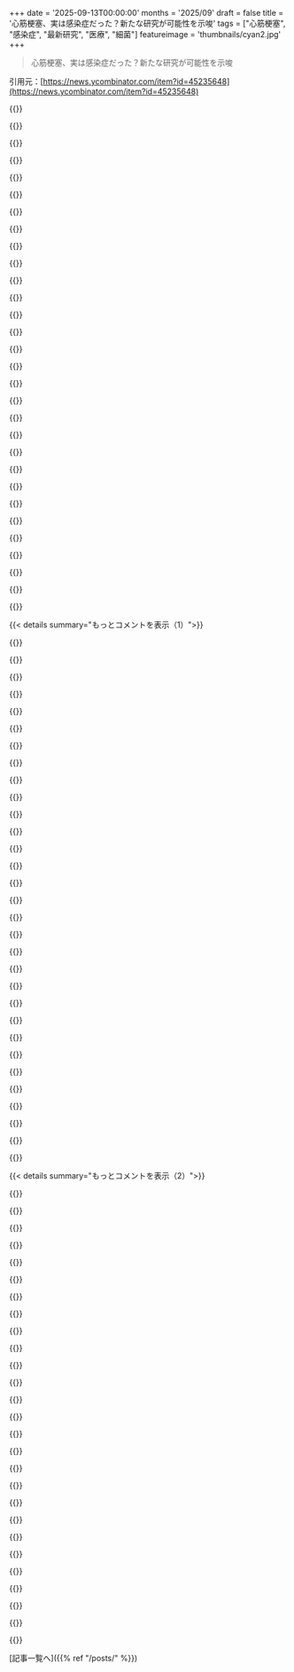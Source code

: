 +++
date = '2025-09-13T00:00:00'
months = '2025/09'
draft = false
title = '心筋梗塞、実は感染症だった？新たな研究が可能性を示唆'
tags = ["心筋梗塞", "感染症", "最新研究", "医療", "細菌"]
featureimage = 'thumbnails/cyan2.jpg'
+++

> 心筋梗塞、実は感染症だった？新たな研究が可能性を示唆

引用元：[https://news.ycombinator.com/item?id=45235648](https://news.ycombinator.com/item?id=45235648)




{{<matomeQuote body="論文はこれだよ！https://www.ahajournals.org/doi/10.1161/JAHA.125.041521" userName="DaveZale" createdAt="2025/09/13 21:55:42" color="#38d3d3">}}




{{<matomeQuote body="記事は研究の結論と大きく違うぞ。この研究は、動脈プラーク内の細菌DNA“シグネチャ”に軽微な相関性を示しただけで、200人の心疾患で亡くなったか手術した人から組織を取ったんだ（約40%に相関する細菌が見つかった）。健康な一般集団でのこの細菌の広がりについては、強い基準がないし、さらなる研究が必要な、ちょっと興味深いアイデアに過ぎないね。" userName="duffpkg" createdAt="2025/09/14 03:28:19" color="#785bff">}}




{{<matomeQuote body="面白いね。じゃあ、“心筋梗塞は砂糖の摂取が原因かも”って記事も作れるね。心臓病で亡くなった200人の最近の食事を分析して、95%が最近たくさん砂糖を食べてたって言えば、それっぽく聞こえるでしょ？" userName="lithocarpus" createdAt="2025/09/14 04:17:20" color="#ff5733">}}




{{<matomeQuote body="この研究の主な貢献は、特定の細菌を特定して心臓発作のメカニズム解明に役立てたこと（研究者が開発した抗体も重要）。だから、研究者は心臓病で亡くなった人だけを解剖したんだ。リスクファクターと心臓病死のオッズ比を評価する大規模な人口調査は価値があると思うけど、それは全く別の研究になるね。" userName="brandonb" createdAt="2025/09/14 14:47:38" color="#ff5733">}}




{{<matomeQuote body="“心筋梗塞は砂糖の摂取が原因かも”っていう記事の議論についてだけど…同じ欠陥のある論理で、心筋梗塞になる傾向が特定の細菌感染を引き起こすって主張もできるよね。" userName="motorest" createdAt="2025/09/14 11:20:31" color="">}}




{{<matomeQuote body="心臓発作が多くの問題で引き起こされるって、当たり前じゃない？もちろん細菌も原因になり得るし、遺伝とかチーズバーガーの食べ過ぎとかもね。心臓がうまく血液を送り出せなくなるのは、単一の原因じゃないんだから。" userName="monero-xmr" createdAt="2025/09/14 04:35:11" color="">}}




{{<matomeQuote body="まさに、複雑なんだよ。“心臓病の人から細菌が見つかったから、細菌を殺してみよう”なんて、かなり間違った論理だね。別のコメントも言ってたけど、多くの火事現場に消防車がいたからって、消防車を壊したら助けになるかっていうのと同じだよ。" userName="lithocarpus" createdAt="2025/09/14 16:34:44" color="#785bff">}}




{{<matomeQuote body="“心臓発作は多くの原因で引き起こされるのは明らかじゃない？”ってコメントについてだけど、君は論点を見失ってるだけでなく、相関と因果関係を混同する間違いを重ねていると思うよ。ドライブスルーの店を見て、車を持っているからバーガーが食べたくなるなんて結論は出さないでしょ。" userName="motorest" createdAt="2025/09/14 05:30:19" color="#38d3d3">}}




{{<matomeQuote body="俺の読み違いかもしれないけど、それは記事の研究とは別物だと思うんだ。砂糖は心臓発作の非常に間接的な原因だし、ほとんどの心臓発作が長年の食生活と運動習慣の積み重ねなのはみんな知ってる。それは研究する価値はあるけど、行動に繋がる結論が“健康に食べ、運動しろ”以外にほとんど出ないから、価値は低いかな。記事の研究は直接的な原因について話してるんだ。動脈プラークに細菌がいて、ウイルス感染が細菌の増殖を促し、それがプラーク剥離と心臓発作を引き起こす。もしこれが確固たる因果関係だと分かれば、直接的な予防策や患者管理の変化に繋がり、多くの命を救える可能性があるからね。返信したコメントは、研究のデータが記事や見出しほど強くないと言ってたけど、これは“取るに足らないもの”というより“多くのフォローアップが必要な、小さくて興味深い結果”として読めるね。" userName="BigJono" createdAt="2025/09/14 05:43:33" color="#ff5c5c">}}




{{<matomeQuote body="言いたいことはわかるけど、このアプローチ自体が良くないと思うな。<br>実際、多くの研究が示唆してるように、酸化しやすい脂質（つまり精製油）と精製された砂糖を摂取することによる炎症やダメージが、動脈損傷や心臓病の大きな原因なんじゃない？<br>もし細菌が原因として関わるとしても、それは食事や運動不足による以前のダメージの結果ってこともあり得るよ。<br>論文の、心臓病患者に抗生物質を投与して治療するって発想はすごく問題があると思うな。不健康な食生活と運動不足で体を壊して、その影響が出始めたら抗生物質を飲んで、さらに腸内環境も壊すとかありえないでしょ。" userName="lithocarpus" createdAt="2025/09/14 06:35:19" color="#785bff">}}




{{<matomeQuote body="根本原因を改善するっていうコメントの前提には同意するよ。でも「健康的な食事と運動」って、すでに依存症で太ってる人たちには選択肢にならないかもしれないでしょ。<br>少なくとも、抗生物質を飲むことは、細菌の増殖を防いで命をすぐに救うための、最初の実行可能な治療法になり得るんじゃないかな。" userName="navigate8310" createdAt="2025/09/14 07:13:05" color="">}}




{{<matomeQuote body="私は断固として反対するね。抗生物質は個人の健康に不可欠な腸内細菌をめちゃくちゃにするから、個人レベルでとても危険だよ。<br>さらに、心臓病の合併症予防のためにみんなに抗生物質を投与するとか、ほとんどのアメリカ人が心臓病予備軍（例えば高血圧）であることを考えると、これは薬剤耐性菌を生み出すし、その他の社会問題の温床になるよ。" userName="lithocarpus" createdAt="2025/09/14 15:58:15" color="#ff33a1">}}




{{<matomeQuote body="もしその計画を大規模に実行したら、薬剤耐性菌が急速に発生して、今なら軽微な感染症と考えられているもので、もっと若い人が死に始めると思うね。" userName="bluGill" createdAt="2025/09/14 10:58:31" color="#45d325">}}




{{<matomeQuote body="植物油が炎症を引き起こすことを示すような、ヒトを対象としたランダム化比較試験（RCT）ってある？少なくとも俺が見たものは逆を示してるんだけど。<br>https://youtu.be/-xTaAHSFHUU" userName="rdedev" createdAt="2025/09/14 12:57:01" color="#785bff">}}




{{<matomeQuote body="いや、そういうヒトRCTはまだ行われてないよ。<br>精製されたリノール酸が加熱されると、酸化ストレスや炎症の原因となるフリーラジカルを多く生成するメカニズムはよく理解されてるんだけどね。<br>大規模なRCTがあれば素晴らしいとは思うけど、誰も資金を出さないだろうし、もし行われるとしても、資金提供者のバイアスに合わせてデザインされないかぎり驚きだね。" userName="lithocarpus" createdAt="2025/09/14 16:19:50" color="#45d325">}}




{{<matomeQuote body="「軽微な相関」って？P値が小さいってことは強い相関を示してるってことじゃないの？<br>引用するけど、「検出された細菌のうち、口腔レンサ球菌群のDNAが最も多く、冠動脈プラークの42.1%と動脈内膜剥離術の42.9%で発見された。レンサ球菌の免疫陽性は、両シリーズで重度のアテローム性動脈硬化（P＜0.0001）と、冠状動脈性心臓病による死亡（P=0.021）または心筋梗塞（P=0.042）と相関していた。」って書いてあるじゃん。" userName="rawgabbit" createdAt="2025/09/14 05:16:32" color="#785bff">}}




{{<matomeQuote body="これ、すごくよくある誤解なんだけど、小さいP値は必ずしも強い相関を意味するわけじゃないんだ。相関がゼロじゃないっていう信頼度が高いってことだよ。" userName="teraflop" createdAt="2025/09/14 05:45:48" color="#45d325">}}




{{<matomeQuote body="うん、それはわかるよ。俺は「軽微な」相関だっていう元の主張に疑問を投げかけてたんだ。P値は相関を示してるってことだよね。しかも統計的に有意な。" userName="rawgabbit" createdAt="2025/09/14 14:30:05" color="#785bff">}}




{{<matomeQuote body="返信遅れたけど、結局「統計的に有意」っていうのは必ずしも「大きい」って意味じゃないんだ。有意性っていうのは、測定してる対象だけじゃなくて、実験デザインにも大きく左右されるからね。<br>例えば、仮に左利きだと車の鍵を落とす可能性が0.001%だけ高くなるって相関があったとするでしょ？少数の人を1ヶ月調査するような実験じゃ、この相関はまったく検出できないかもしれない。<br>でも、アメリカ中の人を24時間体制で慎重にモニターするような実験をしたら、極めて小さいP値でそれを確実に検出できるだろうね。それでも、「極めて軽微な相関」って表現するのは適切だよ。" userName="teraflop" createdAt="2025/09/16 21:19:07" color="#38d3d3">}}




{{<matomeQuote body="P値は「帰無仮説が正しかった場合、実際に観察された結果が得られる確率」ってことだよ。相関の強さじゃないし、帰無仮説の逆が間違ってる確率でもないんだ。" userName="raincole" createdAt="2025/09/14 06:21:44" color="#ff5733">}}




{{<matomeQuote body="文字通りの意味ではそうだけど、もっと実践的に解釈すると、P値は「観測された結果が、提案された仮説によるものではなく、単なる偶然によるものだった確率」ってことになるよ。" userName="cluckindan" createdAt="2025/09/14 07:07:44" color="#785bff">}}




{{<matomeQuote body="それに、数えきれないほどの他の仮定（多くは明示されてないけど）が成り立つ場合に限って、P値の解釈が有効なんだよ。" userName="drgo" createdAt="2025/09/14 08:56:42" color="">}}




{{<matomeQuote body="そうだね。論文（TFA）によると、次に解決すべき問題は「急性期に短期間のantibiotics治療がmyocardial infarctionの転帰に影響するか？」「bacterial biofilmに対する新しい診断画像法や予防法を開発できるか？」ってことみたいだよ。" userName="DaveZale" createdAt="2025/09/14 03:31:24" color="#785bff">}}




{{<matomeQuote body="まず、一般集団でこのbacteriaの有病率がどれくらいなのか、って問いから始めるべきだと思うんだ。記事は読んでないけど、親コメントからすると、このベースラインがまだ確立されてないみたいだね。ベースラインを確立せずにantibioticsをテストし始めるのは、すごく間違ってる気がするよ。" userName="lithocarpus" createdAt="2025/09/14 04:18:48" color="#ff33a1">}}




{{<matomeQuote body="論文（TFA）では、vaccinationっていう別の可能性も示唆されてたよ。記事の要点はメカニズムを正確に解明することで、その先には介入や予防策の多くの可能性が存在するんだ。" userName="DaveZale" createdAt="2025/09/14 16:05:16" color="#ff5733">}}




{{<matomeQuote body="これって「こういう風にも起こりうるよ」って話なのか、それとも「実は私たちが今まで考えてたのとは違って、これはこれでしか起こらない」って話なのか、どっちだと思う？" userName="tbrownaw" createdAt="2025/09/13 22:33:22" color="#45d325">}}




{{<matomeQuote body="「こんな風にも起こりうる」って話ですらないよ。bacteriaが心臓病を引き起こしてるっていう確固たる証拠はまだないんだ。心臓病患者200人のうち40%がそのbacteriaを持っていたっていうだけで、他の人たちが普通にそのbacteriaを持ってるのかのベースラインがないからね。" userName="lithocarpus" createdAt="2025/09/14 04:20:11" color="#785bff">}}




{{<matomeQuote body="家の火事の90%には、現場の前に巨大な赤いトラックが止まってるんだ。どうすれば研究助成金を申請できるかな？（相関と因果の混同を皮肉った例えだよ）" userName="tengbretson" createdAt="2025/09/14 16:06:10" color="#ff5c5c">}}




{{<matomeQuote body="きっとそうだろうね。医療の世界では「ああ、実はもっと複雑だったんだ」っていうシナリオがめちゃくちゃ多いからさ。" userName="lostlogin" createdAt="2025/09/13 23:21:11" color="#785bff">}}




{{<matomeQuote body="子宮頸がんってほとんどHPVが原因なんだってさ。だから撲滅計画もHPVに焦点当ててるんだね。でも夏にインフルエンザみたいな症状が出ても、実際はインフルエンザじゃないことが多いらしいよ。冬とは違って、他の病気の可能性が高いってこと。" userName="tialaramex" createdAt="2025/09/13 23:22:46" color="#ff5c5c">}}




{{< details summary="もっとコメントを表示（1）">}}

{{<matomeQuote body="消化性潰瘍もさ、ほとんどがHelicobacter pylori感染が原因なんだよね。あと梅毒の末期症状だったGeneral paresis of the insaneっていう精神疾患も、抗生物質でほぼ消滅したんだって！精神疾患の原因って脳だけじゃないって良い例だよね。<br>https://en.wikipedia.org/wiki/Peptic_ulcer_disease<br>https://en.wikipedia.org/wiki/Timeline_of_peptic_ulcer_disea...<br>https://en.wikipedia.org/wiki/General_paresis_of_the_insane" userName="dredmorbius" createdAt="2025/09/14 01:12:20" color="#38d3d3">}}




{{<matomeQuote body="General paresis of the insaneよりもさ、最近（2000年代）見つかったanti-NMDAR encephalitisの方が良い例だと思うんだ。これって統合失調症とすごく似てるんだよね。Barry MarshallとH. pyloriの発見みたいに、今まで知られてなかったメカニズムが解明されるってすごいことだよね。<br>https://www.ncbi.nlm.nih.gov/books/NBK551672/" userName="ejstronge" createdAt="2025/09/14 01:55:10" color="#38d3d3">}}




{{<matomeQuote body="脳のこと忘れちゃいけないね。Toxoplasmaっていうのもあるよ。猫から人間にうつって、何十年も脳に潜んでるんだって。これ、猫好きには嫌な話だけど、かなり一般的なんだよね。" userName="DaveZale" createdAt="2025/09/14 17:20:33" color="">}}




{{<matomeQuote body="HPV以外の方法で子宮頸がんになるって言ってたけど、それってどんな方法なの？体って予測不能なコンピュータープログラムみたいに故障するんじゃなくて、実はちゃんとリンクがあるはず、って思うんだけどな。" userName="ejstronge" createdAt="2025/09/14 01:50:13" color="">}}




{{<matomeQuote body="コンピュータープログラムは予測可能だけど、人間の体は違うんだよね。複雑すぎて全部把握できないから、医療知識は統計で得てるわけ。観察技術が上がれば上がるほど、以前は明確だった「failure modes」もそうじゃなくなってきてるんだよ。" userName="necovek" createdAt="2025/09/14 04:51:33" color="#ff33a1">}}




{{<matomeQuote body="Spontaneous mutationsってのはどうかな？あれは修正できないリスク要因だよ。子宮頸がんの少なくとも5%はHPV陰性なんだから、「vast, vast majority」（圧倒的多数）ってわけじゃないんじゃない？" userName="epcoa" createdAt="2025/09/14 04:51:28" color="#785bff">}}




{{<matomeQuote body="子宮頸がんがRandom mutationsで起こるなんて、実質的にはないよ。そんなケースは検出できないくらい稀か、技術的なエラーの範囲内だね。子宮頸がんがHPVによって引き起こされるっていう説が強力だから、それを否定するには圧倒的な証拠が必要になるんだよ。" userName="ejstronge" createdAt="2025/09/14 13:10:26" color="#ff5733">}}




{{<matomeQuote body="「引用がない」って言うけどさ、オレンジサイトのRandom commenterなんて証拠にならないよ。君が言ってる1999年のJ Pathologyの論文も古すぎるんだよね。HPV independent cervical cancerに関する論文は、ここ30年でちゃんとしたReputable journalにたくさん出てるんだよ。<br>https://www.mdpi.com/2076-0817/14/7/668" userName="epcoa" createdAt="2025/09/14 19:07:51" color="#ff5c5c">}}




{{<matomeQuote body="「引用がない」って言うなら、ちょっとは自分でSelf-educationする義務があるよね。君が出したWebsite linkだって、Test-Specific Technical Issuesを示してるだけで、HPVの有無を確立するもんじゃないし。Gene expression methodsでHPVの有無なんて確立できないんだから。1999年のArticleが間違ってるって説明がない限り、そのResultを捨てるべきじゃないよ。" userName="ejstronge" createdAt="2025/09/16 19:16:17" color="#45d325">}}




{{<matomeQuote body="元の質問に戻るけど、『他の方法』って何？ GCAはなんで当てはまらないわけ？" userName="epcoa" createdAt="2025/09/17 14:50:27" color="">}}




{{<matomeQuote body="5%ってどこで見たの？俺が見てる研究だと0.3%なんだけどね。癌細胞とHPVの関連を調べると、HPVが原因だって言えるんだよ。もしHPVに感染しなかったら、癌にはならなかったはずだ。" userName="tialaramex" createdAt="2025/09/14 11:08:30" color="">}}




{{<matomeQuote body="いやいや、それじゃ『相関と因果は別物』の基本だよ。君が言ってる0.3%の論文（Walboomers et al., 1999）は古いし、コントロールもない。HPV DNAが見つかっただけじゃ因果関係は言えないんだ。もっと最近の論文を見てみてよ。HPV非依存性子宮頸癌の割合はもっと高いはずだよ。見てみて: https://www.mdpi.com/2076-0817/14/7/668 https://journals.lww.com/md-journal/fulltext/2024/10110/rese.... (3%から8%)" userName="epcoa" createdAt="2025/09/14 19:20:22" color="#38d3d3">}}




{{<matomeQuote body="その3-8%の根拠を調べたんだけど、引用元がおかしいよ。1つは他の人を引用してるだけだし、もう1つは3%なんて言ってない。『HPV陰性子宮頸癌は誤診や非HR-HPV、偽陰性が主な原因で、真のHPV陰性は珍しい』って書いてある。偽陰性を真の陰性と数えるのはおかしいだろ。だから、俺が0.3%って言った論文は間違ってないと思うよ。" userName="tialaramex" createdAt="2025/09/14 22:07:02" color="#ff33a1">}}




{{<matomeQuote body="これは感情論じゃない。その0.3%の論文はコントロールがないから因果関係は判断できないよ。君が言った論文も『350例中340例がHC2陽性（97.2%）で、2.8%（約3%）が真のHPV陰性とされた』って書いてるだろ。CGARNの研究でも5%がHPV陰性だったって報告されてるよ。それにGASってHPVとは関係ない子宮頸腺癌があって、日本ではそれが全子宮頸癌の約5%を占めてるんだ。とにかく0.3%よりは桁違いに多いよ。https://pmc.ncbi.nlm.nih.gov/articles/PMC5354998/ https://pmc.ncbi.nlm.nih.gov/articles/PMC11075765/" userName="epcoa" createdAt="2025/09/15 02:09:26" color="#785bff">}}




{{<matomeQuote body="『2.8%が真のHPV陰性』って言ってるけど、それ間違いだよ。その論文をちゃんと読むと、10例中『真の陰性』はたった1例だけなんだ。残りは誤診とか非高リスクHPV、あとはHC2検査で検出できなかった高リスクHPVの偽陰性だよ。HC2陰性とHPV陰性を一緒にするのはおかしいって！偽陰性を真の陰性にするなんてありえないだろ。" userName="tialaramex" createdAt="2025/09/16 09:21:11" color="#ff5733">}}




{{<matomeQuote body="なんでそんな攻撃的なの？君が言った結果は認めるよ。レビュー記事の質が悪いのもそうかもね。HPVの根絶努力には賛成だよ。ただ、GASみたいなHPVとは関係ない腺癌の発生率は、世界の平均より特定の地域でかなり高いみたいだね。" userName="epcoa" createdAt="2025/09/17 00:38:13" color="">}}




{{<matomeQuote body="攻撃的だったのは、『HPV非依存性子宮頸癌』がずっと論点ずらしに使われてきたからで、8%という数字には特別な根拠が必要なのに見当たらなかったからだよ。GASの論文は知らなかった。俺はUKや北欧の事情に注目してるから、白人女性が多い地域の数字が偏るのはありえるけど、それでも8%は高すぎると感じるね。" userName="tialaramex" createdAt="2025/09/17 16:44:24" color="">}}




{{<matomeQuote body="個人的な話だけど、23歳で心筋梗塞になったんだ。感染症が心臓発作の引き金になるって、もっと知られてないことに驚いたよ。食中毒の2日後に発症して、病院では緊急治療に専念してくれた（感謝してる！）。この分野の研究が進んで、予防や治療法がもっと良くなることを願ってるよ。" userName="thor-rodrigues" createdAt="2025/09/14 01:18:05" color="#ff33a1">}}




{{<matomeQuote body="もし差し支えなかったら教えてほしいんだけど、君の心臓発作って『閉塞性MI』だった？バルーンとかステントとか使ったの？『心臓発作』って言葉はみんな同じ病気だと思ってるけど、実はトロポニン値が上がっても、多くの場合はイメージしてるような心臓発作じゃないんだよね。でも患者には分かりやすいように『心臓発作』って説明されがちだけどさ。" userName="n8henrie" createdAt="2025/09/14 02:03:37" color="">}}




{{<matomeQuote body="心筋梗塞が感染症って話は、実は何十年も前から疑われてたんだよね。このLancetの論文も見てみてよ。これが新しい予防医療につながるといいな。https://www.thelancet.com/journals/laninf/article/PIIS147330..." userName="jimbo808" createdAt="2025/09/13 23:27:48" color="#ff5c5c">}}




{{<matomeQuote body="肉食（carnivore）ダイエットで成功する人がいるのは、これ（心筋梗塞が感染症って話）で説明できるかもね。歯垢が減るからさ。" userName="ImHereToVote" createdAt="2025/09/14 08:34:09" color="">}}




{{<matomeQuote body="バイオフィルムの中にいる細菌は免疫や抗生物質から守られてるけど、ファージ（Phages）ならバイオフィルムを突破できるらしいよ。この論文で詳しく見てみて。https://pmc.ncbi.nlm.nih.gov/articles/PMC8875263/" userName="JumpCrisscross" createdAt="2025/09/13 22:58:11" color="#ff5733">}}




{{<matomeQuote body="でもさ、ファージって特許取れないから、結局無視されちゃうんだろうね。" userName="jimbo808" createdAt="2025/09/13 23:06:59" color="">}}




{{<matomeQuote body="それ、「単純、明白で間違ってる」よ。ファージは細菌の種類にすごい特異的だから、何を狙うか正確に特定しないとダメ。それに、バイオフィルムを突破できても、人間の体内の血流や免疫反応を乗り越えて、そこに届けられるかって問題もあるんだ。" userName="XorNot" createdAt="2025/09/13 23:38:35" color="#ff5733">}}




{{<matomeQuote body="抗生物質の利点は広範囲に効くことだったけど、耐性菌で状況は変わったね。ファージはもっと的を絞る必要があって、患者の特定の感染の genetic line に合わせなきゃいけないかも。まるで特定の獲物に合わせて弾薬を選ぶみたいだ。抗生物質の初期は、一つの magic bullet で「撃って忘れろ」って感じだったのに。" userName="dredmorbius" createdAt="2025/09/14 01:14:48" color="#785bff">}}




{{<matomeQuote body="カスタマイズしたIV Phagesなら効くかもしれないね。あとは、そのプロセスを安くする技術が必要なだけさ。" userName="manmal" createdAt="2025/09/14 07:09:27" color="">}}




{{<matomeQuote body="バイオフィルムの特定の細菌組成に関する情報収集が必須だよね。スター・トレックみたいな transporter 技術がない限り、サンプル採取には侵襲的な処置が必要で、それがかなり危険なんだよ！" userName="mschuster91" createdAt="2025/09/14 08:22:13" color="#ff5c5c">}}




{{<matomeQuote body="これは基本的にデマだよ。特許切れの技術や製品でも、新しい方法で薬や治療法を作り、特許を取る方法はいくらでもあるんだ。generic medicines だって、組み合わせやバリエーション、違う用量や効能で新しい治療法になることはよくあるしね。" userName="Aurornis" createdAt="2025/09/14 01:26:02" color="#38d3d3">}}




{{<matomeQuote body="「ファージは特許が取れないから無視される」って？そんなことないよ。多くの政府がこの手の研究に資金を出してるし。既成のファージがそのまま使えることはまずないから、ある程度の genetic engineering が必要になるだろうけど、その場合は Monsanto がバックアップしてくれるだろうさ。" userName="JumpCrisscross" createdAt="2025/09/13 23:08:23" color="#ff33a1">}}




{{<matomeQuote body="これはよくできた研究だね。何十年も前から炎症が心臓発作のリスク因子だって知られてたけど、今回の研究では、研究者たちが口腔細菌に結合するカスタム抗体を設計したんだ。それで、アテローム性動脈硬化組織内に特定のバイオフィルム構造を組織学的染色で特定したんだって。心臓発作のケースではバイオフィルムから放出された細菌が観察されてて、体がこれらの細菌に反応したときに炎症が引き起こされ、コレステロールが詰まったプラークが破裂したって証拠が得られたんだ。これで炎症が心臓発作のリスクと関連するメカニズムについて、より深く理解できるようになったわけだね。心臓病のリスク因子は「パントレオン」にまとめられてて、* hs-CRP（炎症）：今回の研究で調べられたメカニズム。炎症が高いと心臓病のリスクがおよそ2倍になる。* ApoB：コレステロール値が正常な人の20%はApoBが異常で、心臓病のリスクがあるんだ（ApoBは動脈プラークを引き起こすリポタンパク質の構造タンパク質だよ）。* Lp(a)：心臓病の最も強い遺伝的リスク因子（Lp(a)は肝臓からのコレステロール粒子をカモフラージュするから、ApoBに乗数として作用するんだ）。* HbA1c：インスリン抵抗性／糖尿病はほとんどすべてのリスク因子だよ。* eGFR：腎臓がろ過できる液体の量を推定するもので、最新の心臓病リスクモデル（PREVENT）の入力情報になってる。これらは全部、血液検査と医師の診察で測れるよ。オンラインでも簡単に注文できるね: https://www.empirical.health/product/comprehensive-health-pa..." userName="brandonb" createdAt="2025/09/13 22:47:07" color="#ff5c5c">}}

{{</details>}}




{{< details summary="もっとコメントを表示（2）">}}

{{<matomeQuote body="あと、さっきの特定の血液検査を使う必要はないよ。近くのどんな検査機関でも、これらのバイオマーカーは検査できるからね。" userName="stavros" createdAt="2025/09/13 23:01:28" color="">}}




{{<matomeQuote body="カナダに住んでるんだけど、無料なのにこの検査を受けるのがすげー難しいんだ。政治的な話はしたくないけど、ぶっちゃけ金を払ってでも受けたいってマジで思うよ。" userName="andy99" createdAt="2025/09/13 23:09:55" color="">}}




{{<matomeQuote body="ギリシャに住んでるんだけど、ラボに行って自分で頼んで、金払って検査できるよ。俺もこないだやったんだ。政府がLp(a)検査プログラムをやってたから、たまたま無料だったけどね。カナダって民間のラボはないの？" userName="stavros" createdAt="2025/09/13 23:11:50" color="">}}




{{<matomeQuote body="ギリシャでそれができるのは面白いね。アメリカだと、検査は医師が指示しないといけないんだ。(消費者直結の検査も一応あるけど、それでも医師がオーダーする形になってるよ。)" userName="brandonb" createdAt="2025/09/13 23:19:59" color="">}}




{{<matomeQuote body="心臓病専門医なの？マジでいいこと教えてくれてありがとう。" userName="DaveZale" createdAt="2025/09/13 22:50:08" color="">}}




{{<matomeQuote body="公平に言うと、誰も自分で採血はしないと思うけど、ぶっちゃけできるのは確かだよ。ラボは医者の指示書を期待するけど、自腹で払うなら喜んで受け付けてくれるさ。" userName="stavros" createdAt="2025/09/13 23:27:30" color="">}}




{{<matomeQuote body="心臓病専門医じゃないけど、この手の研究に近い分野にいるよ。俺はMLEだけど、心臓病学で研究を発表したこともあるんだ。" userName="brandonb" createdAt="2025/09/13 22:58:30" color="">}}




{{<matomeQuote body="その検査って、いくらくらいか知ってる？（リンク先を見ようとしたら、郵便番号を聞くページに行っちゃったんだけどさ。）" userName="hollerith" createdAt="2025/09/13 23:06:20" color="">}}




{{<matomeQuote body="記事のリンクは自分の会社って開示しろよ。LDLコレステロールとか中性脂肪の検査も大事だから、年一回の健康診断で医師に頼んでみたら？保険でカバーされることもあるし、費用を確認するんだよ。ルーチンの血液検査は安くて、長期的な健康の傾向を見るのに役立つぞ。" userName="Aurornis" createdAt="2025/09/14 01:03:54" color="#45d325">}}




{{<matomeQuote body="カナダには消費者向けの検査スタートアップがあるんだ。俺もNia Healthで試したけど、OPのリストの項目は全部カバーされてたよ。自費だけど、そんなに高くなかったな。" userName="zukzuk" createdAt="2025/09/14 01:06:00" color="">}}




{{<matomeQuote body="directlabs.comみたいなサイトで検査を注文できるぞ。AZ, NJ, NY, RI以外の州は制限なしだ。NYでもQuestやLabcorpから直接買えるよ。俺はよく医師なしで血液検査してるけど、保険使うより自費の方が安かった経験もある。マジで信じられないよな。<br>Edit: AZ, NJ, NY, RI" userName="cj" createdAt="2025/09/13 23:28:13" color="#38d3d3">}}




{{<matomeQuote body="あのパネルは190ドルだよ。" userName="brandonb" createdAt="2025/09/13 23:09:29" color="">}}




{{<matomeQuote body="検査結果のレポートに医師の名前が載ってたか確認してみて。アメリカの全州で法的に必要だと思うんだよね。（自費で買った方が保険より安いってのは同意するよ。）" userName="brandonb" createdAt="2025/09/13 23:57:07" color="">}}




{{<matomeQuote body="それは全然事実じゃないよ。俺、リピッドテストを12ドルでやったけど、医師の指示も関与も一切なかったもん。" userName="burntsushi" createdAt="2025/09/13 23:55:07" color="#45d325">}}




{{<matomeQuote body="広告だっていうのが、記事全体を疑わしくさせるよね。" userName="gblargg" createdAt="2025/09/14 00:17:19" color="">}}




{{<matomeQuote body="これ、面白そうだけど、まだ初期のスタートアップだね。（なんでサブスクなの？ただの現金稼ぎに見えるんだけど。）" userName="andy99" createdAt="2025/09/14 01:23:16" color="">}}




{{<matomeQuote body="俺はprivatemdlabs.comとdiscountedlabs.comを使ったことあるよ。アメリカでは医師も保険もなしで、全然面倒な手続きがなかったんだ。カナダは私的な検査にちょっと追加ルールがあるみたいだけどね。PrivateMD LabsのCEOはHNにいるよ: https://news.ycombinator.com/user?id=JeanPierreK" userName="nerdsniper" createdAt="2025/09/14 00:01:42" color="#ff5c5c">}}




{{<matomeQuote body="IANADだけど、1) ApoB測定ってLDL、VLDL、トリグリセリドとほぼ同じだろ？動脈機能不全に必要な因子として認識されてるけど、昔から使われてきた3つの脂質パネルの項目で大半の人のApoBレベルは説明できるし、今さら”サイレント”に見落とされてた因子みたいに大騒ぎしすぎじゃないか？2) Lp(a)って全然別のリポタンパクで、MACEの独立したリスク因子だろ？他のコレステロールを”偽装”するなんて聞いたことないぞ。" userName="lr4444lr" createdAt="2025/09/14 00:19:53" color="#ff5733">}}




{{<matomeQuote body="基本的なLDLコレステロール検査は保険でカバーされることが多いけど、ApoB、Lp(a)、hs-CRPは残念ながら通常はされないんだよな。保険が効かないと、費用がとんでもないことになることがあるぜ。例えば、保険適用外でApoB検査だけで1,338ドル請求された人がいたらしいぞ: https://www.reddit.com/r/PeterAttia/comments/14a4an1/apob_te...。俺たちがキャッシュ払いや事前交渉をしてる理由の一つは、こういう変な破滅的シナリオを避けるためさ。値段は前もって透明にされてるからな。（元投稿を編集するには遅すぎたけど、俺の所属はHNプロフに載ってるぜ。）" userName="brandonb" createdAt="2025/09/14 02:31:32" color="#785bff">}}




{{<matomeQuote body="脂質に関しては、挙げられてる検査以外に、HDL、LDL、トリグリセリド検査も古いけど見過ごしちゃダメだぜ。炎症を測るならhs-CRP以外にも、普通のCRP、ESR、ホモシステインも重要で、見落とされがちだよ。さらに、心臓発作は寄生虫が引き起こす炎症から来ることもあるぜ。例えばシャーガス病なんかがそうで、アメリカで増えてるけど、特別な検査なしではほとんど見つからないんだ。治療もすごく難しいけど、gist 4196f31d12a43a95756e792500ff516fに治療法に関する情報があるよ。ライム病も心臓に永久的なダメージを与えることがあるぜ。どちらのケースでも、必要に応じてペースメーカーが役立つだろうな。" userName="OutOfHere" createdAt="2025/09/13 22:54:06" color="#ff33a1">}}




{{<matomeQuote body="もし数値が高かったら次は何するの？医者に診てもらうの？" userName="giveita" createdAt="2025/09/13 23:14:36" color="">}}




{{<matomeQuote body="俺がそれをする理由、あるいはUSでそうするのは、単に便利だからだよ。医者に診てもらうのは複雑だし、明らかに最低でも1ステップ余計にかかるからな。ただ検査に行って情報を手に入れるだけなら、物事が簡単になるだろ？たぶんこれがUSでこういう直接消費者向けのオプションがある理由なんだろうな。カナダでは私立の医療がないから、公共システムとそのペースと不便さに従わざるを得ないって違いがあるけど、同じように医師が検査を処方する必要があるっていう考え方は興味深いね。" userName="andy99" createdAt="2025/09/13 23:34:22" color="">}}




{{<matomeQuote body="NYCでどうやって検査センターにアクセスできたのか気になるな。前に確認した時は、法律でこれが制限されてたと思ったけど。" userName="muh_gradle" createdAt="2025/09/14 04:35:29" color="">}}




{{<matomeQuote body="じゃあ、口腔衛生が悪いとリスク因子になるってこと？" userName="russdill" createdAt="2025/09/14 01:45:20" color="">}}




{{<matomeQuote body="Lp(a)がとんでもなく高い人はどうすればいいの？LDLをできるだけ低くするしかないのか？" userName="0b110907" createdAt="2025/09/14 03:17:01" color="">}}




{{<matomeQuote body="ああいう場所は、ちゃんと医師がいてあなたの名前で実際の検査を指示するって、すごくはっきり明記してるぜ。だから例えばPrivateMdlabsは「医師の診察を避けられる」って約束してるけど、「医師が全く関わらない」とは言ってないんだよ。" userName="lazyasciiart" createdAt="2025/09/14 09:21:47" color="">}}

{{</details>}}



[記事一覧へ]({{% ref "/posts/" %}})
